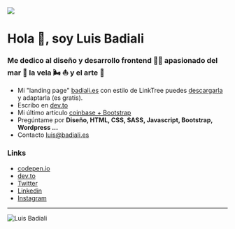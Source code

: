 <img src="https://repository-images.githubusercontent.com/280498248/c0d72900-cae1-11ea-861c-443b6a4b7f83">

# Hola 👋, soy Luis Badiali
### Me dedico al diseño y desarrollo frontend 👨‍💻 apasionado del mar 🌊 la vela 🌬 ⛵️ y el arte 🎨

- Mi "landing page" [badiali.es](https://badiali.es) con estilo de LinkTree puedes [descargarla](https://github.com/badiali/badiali.es) y adaptarla (es gratis).
- Escribo en [dev.to](https://dev.to/badiali)
- Mi último artículo [coinbase + Bootstrap](https://dev.to/badiali/coinbase-bootstrap-45c6)
- Pregúntame por <strong>Diseño, HTML, CSS, SASS, Javascript, Bootstrap, Wordpress ...</strong>
- Contacto [luis@badiali.es](mailto:luis@badiali.es)

### Links

- [codepen.io](https://codepen.io/badiali)
- [dev.to](https://dev.to/badiali)
- [Twitter](https://twitter.com/badiali)
- [Linkedin](https://linkedin.com/in/badiali)
- [Instagram](https://instagram.com/dev.badiali)

---

![Luis Badiali](https://komarev.com/ghpvc/?username=badiali)
